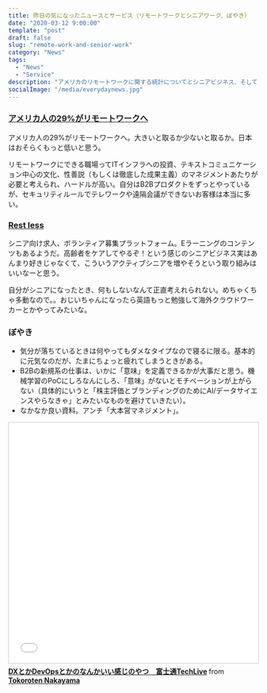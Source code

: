 ```yaml
---
title: 昨日の気になったニュースとサービス（リモートワークとシニアワーク、ぼやき）
date: "2020-03-12 9:00:00"
template: "post"
draft: false
slug: "remote-work-and-senior-work"
category: "News"
tags:
  - "News"
  - "Service"
description: "アメリカのリモートワークに関する統計についてとシニアビジネス、そしてぼやき"
socialImage: "/media/everydaynews.jpg"
---
```

### [アメリカ人の29%がリモートワークへ](https://fortune.com/2020/03/08/coronavirus-internet-remote-work-from-home/)
アメリカ人の29%がリモートワークへ。大きいと取るか少ないと取るか。日本はおそらくもっと低いと思う。

リモートワークにできる職場ってITインフラへの投資、テキストコミュニケーション中心の文化、性善説（もしくは徹底した成果主義）のマネジメントあたりが必要と考えられ、ハードルが高い。自分はB2Bプロダクトをずっとやっているが、セキュリティルールでテレワークや遠隔会議ができないお客様は本当に多い。

### [Rest less](https://restless.co.uk/)
シニア向け求人、ボランティア募集プラットフォーム。Eラーニングのコンテンツもあるようだ。高齢者をケアしてやるぞ！という感じのシニアビジネス実はあんまり好きじゃなくて、こういうアクティブシニアを増やそうという取り組みはいいなーと思う。

自分がシニアになったとき、何もしないなんて正直考えれられない。めちゃくちゃ多動なので。。おじいちゃんになったら英語もっと勉強して海外クラウドワーカーとかやってみたいな。

### ぼやき
- 気分が落ちているときは何やってもダメなタイプなので寝るに限る。基本的に元気なのだが、たまにちょっと疲れてしまうときがある。
- B2Bの新規系の仕事は、いかに「意味」を定義できるかが大事だと思う。機械学習のPoCにしろなんにしろ、「意味」がないとモチベーションが上がらない（具体的にいうと「株主評価とブランディングのためにAI/データサイエンスやらなきゃ」とみたいなものを避けていきたい）。
- なかなか良い資料。アンチ「大本営マネジメント」。

<iframe src="//www.slideshare.net/slideshow/embed_code/key/BDRrNEaAYr9L5D" width="595" height="485" frameborder="0" marginwidth="0" marginheight="0" scrolling="no" style="border:1px solid #CCC; border-width:1px; margin-bottom:5px; max-width: 100%;" allowfullscreen> </iframe> <div style="margin-bottom:5px"> <strong> <a href="//www.slideshare.net/TokorotenNakayama/dxdevopstechlive" title="DXとかDevOpsとかのなんかいい感じのやつ　富士通TechLive" target="_blank">DXとかDevOpsとかのなんかいい感じのやつ　富士通TechLive</a> </strong> from <strong><a href="https://www.slideshare.net/TokorotenNakayama" target="_blank">Tokoroten Nakayama</a></strong> </div>
